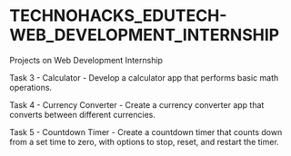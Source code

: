 # TECHNOHACKS_EDUTECH-WEB_DEVELOPMENT_INTERNSHIP
 Projects on Web Development Internship

Task 3 - Calculator - Develop a calculator app that performs basic math operations.

Task 4 - Currency Converter - Create a currency converter app that converts between different currencies.

Task 5 - Countdown Timer - Create a countdown timer that counts down from a set time to zero, with options to stop, reset, and restart the timer.

